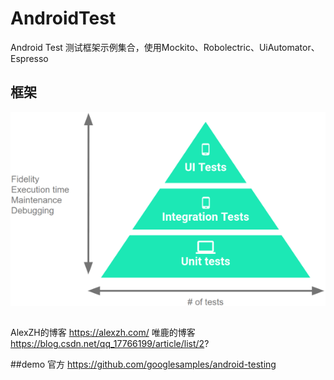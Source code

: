 # AndroidTest
Android Test 测试框架示例集合，使用Mockito、Robolectric、UiAutomator、Espresso

## 框架
![](./img/pyramid.png)

##
AlexZH的博客
https://alexzh.com/
唯鹿的博客
https://blog.csdn.net/qq_17766199/article/list/2?

##demo
官方
https://github.com/googlesamples/android-testing